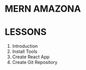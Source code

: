 # MERN AMAZONA

# LESSONS

1. Introduction
2. Install Tools
3. Create React App
4. Create Git Repository
